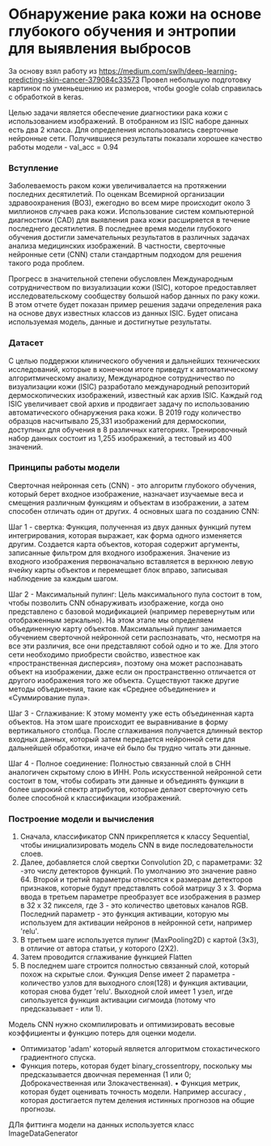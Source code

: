 # Обнаружение рака кожи на основе глубокого обучения и энтропии для выявления выбросов

За основу взял работу из https://medium.com/swlh/deep-learning-predicting-skin-cancer-379084c33573
Провел небольшую подготовку картинок по уменьешению их размеров, чтобы google colab справилась с обработкой в keras.

Целью задачи является обеспечение диагностики рака кожи с использованием изображений. В отобранном из ISIC наборе данных есть два 2 класса. Для определения использовались сверточные нейронные сети. Получившиеся результаты показали хорошее качество работы модели - val_acc = 0.94

### Вступление
Заболеваемость раком кожи увеличивалается на протяжении последних десятилетий. По оценкам Всемирной организации здравоохранения (ВОЗ), ежегодно во всем мире происходит около 3 миллионов случаев рака кожи.
Использование систем компьютерной диагностики (CAD) для выявления рака кожи расширяется в течение последнего десятилетия. В последнее время модели глубокого обучения достигли замечательных результатов в различных задачах анализа медицинских изображений. В частности, сверточные нейронные сети (CNN) стали стандартным подходом для решения такого рода проблем.

Прогресс в значительной степени обусловлен Международным сотрудничеством по визуализации кожи (ISIC), которое предоставляет исследовательскому сообществу большой набор данных по раку кожи.
В этом отчете будет показан пример решения задачи определения рака на основе двух известных классов из данных ISIC. Будет описана используемая модель, данные и достигнутые результаты.

### Датасет
С целью поддержки клинического обучения и дальнейших технических исследований, которые в конечном итоге приведут к автоматическому алгоритмическому анализу, Международное сотрудничество по визуализации кожи (ISIC) разработало международный репозиторий дермоскопических изображений, известный как архив ISIC. Каждый год ISIC увеличивает свой архив и продвигает задачу по использованию автоматического обнаружения рака кожи. В 2019 году количество образцов насчитывало 25,331 изображений для дермоскопии, доступных для обучения в 8 различных категориях. Тренировочный набор данных состоит из 1,255 изображений, а тестовый из 400 значений. 

### Принципы работы модели
Сверточная нейронная сеть (CNN) - это алгоритм глубокого обучения, который берет входное изображение, назначает изучаемые веса и смещения различным функциям и объектам в изображении, а затем способен отличать один от других. 
4 основных шага по созданию CNN:

Шаг 1 - свертка:
Функция, полученная из двух данных функций путем интегрирования, которая выражает, как форма одного изменяется другим. Создается карта объектов, которая содержит аргументы, записанные фильтром для входного изображения. Значение из входного изображения первоначально вставляется в верхнюю левую ячейку карты объектов и перемещает блок вправо, записывая наблюдение за каждым шагом.

Шаг 2 - Максимальный пулинг:
Цель максимального пула состоит в том, чтобы позволить CNN обнаруживать изображение, когда оно представлено с базовой модификацией (например перевернутым или отображенным зеркально). На этом этапе мы определяем объединенную карту объектов. Максимальный пулинг занимается обучением сверточной нейронной сети распознавать, что, несмотря на все эти различия, все они представляют собой одно и то же. Для этого сети необходимо приобрести свойство, известное как «пространственная дисперсия», поэтому она может распознавать объект на изображении, даже если он пространственно отличается от другого изображения того же объекта. Существуют также другие методы объединения, такие как «Среднее объединение» и «Суммирование пула».

Шаг 3 - Сглаживание:
К этому моменту уже есть объединенная карта объектов. На этом шаге происходит ее выравнивание в форму вертикального столбца. После сглаживания получается длинный вектор входных данных, который затем передается нейронной сети для дальнейшей обработки, иначе ей было бы трудно читать эти данные.

Шаг 4 - Полное соединение:
Полностью связанный слой в СНН аналогичен скрытому слою в ИНН. Роль искусственной нейронной сети состоит в том, чтобы собирать эти данные и объединять функции в более широкий спектр атрибутов, которые делают сверточную сеть более способной к классификации изображений.

### Построение модели и вычисления
1. Сначала, классификатор CNN прикрепляется к классу Sequential, чтобы инициализировать модель CNN в виде последовательности слоев. 
2. Далее, добавляется слой свертки Convolution 2D, с параметрами: 32 -это числу детекторов функций. По умолчанию это значение равно 64. Второй и третий параметры относятся к размерам детекторов признаков, которые будут представлять собой матрицу 3 x 3.
Форма ввода в третьем параметре преобразует все изображения в размер в 32 x 32 пикселя, где 3  - это количество цветовых каналов RGB.
Последний параметр - это функция активации, которую мы используем для активации нейронов в нейронной сети, например 'relu'. 
3. В третьем шаге используется пулинг (MaxPooling2D) с картой (3x3), в отличие от автора статьи, у которого (2Х2).
4. Затем проводится сглаживание функцией Flatten
5. В последнем шаге строится полностью связанный слой, который похож на скрытые слои. Функция Dense имеет 2 параметра -  количество узлов для выходного слоя(128) и функция активации, которая снова будет 'relu'. Выходной слой имеет 1 узел, игде сипользуется функция активации сигмоида (потому что предсказывает - или 1).

Модель CNN нужно скомпилировать и оптимизировать весовые коэффициенты и функцию потерь для оценки модели. 
* Оптимизатор 'adam' который является алгоритмом стохастического градиентного спуска.
* Функция потерь, которая будет binary_crossentropy, поскольку мы предсказывается двоичная переменная (1 или 0; Доброкачественная или Злокачественная).
• Функция метрик, которая будет оценивать точность модели. Например accuracy , которая достигается путем деления истинных прогнозов на общие прогнозы.

ДЛя фиттинга модели на данных используется класс ImageDataGenerator 
